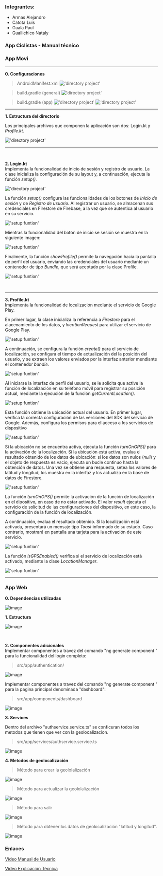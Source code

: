 ### Integrantes:
- Armas Alejandro
- Catota Luis
- Guala Paul
- Guallichico Nataly

### App Ciclistas - Manual técnico
### App Movi
<hr>

**0. Configuraciones**
> AndroidManifest.xml
!['directory project'](./public/images/12.JPG)

> build.gradle (general)
!['directory project'](./public/images/13.JPG)

> build.gradle (app)
!['directory project'](./public/images/14.JPG)
!['directory project'](./public/images/15.JPG)


<hr>

**1. Estructura del directorio**

Los principales archivos que componen la aplicación son dos: Login.kt y _Profile.kt_.

!['directory project'](./public/images/1.JPG)

<hr>
<br>  

**2. Login.kt**  
Implementa la funcionalidad de inicio de sesión y registro de usuario. La clase inicializa la configuración de su layout y, a continuación, ejecuta la función <em>setup()</em>.

!['directory project'](./public/images/5.JPG)

La función <em>setup()</em> configura las funcionalidades de los botones de _Inicio de sesión_ y de _Registro de usuario_. Al registrar un usuario, se almacenan sus credenciales en Firestore de Firebase, a la vez que se autentica al usuario en su servicio.

!['setup funtion'](./public/images/3.JPG)

Mientras la funcionalidad del botón de inicio se sesión se muestra en la siguiente imagen:

!['setup funtion'](./public/images/2.JPG)

Finalmente, la función <em>showProfile()</em> permite la navegación hacia la pantalla de perfil del usuario, enviando las credenciales del usuario mediante un contenedor de tipo _Bundle_, que será aceptado por la clase Profile.

!['setup funtion'](./public/images/4.JPG)

<br>

<hr>

**3. Profile.kt**  
Implementa la funcionalidad de localización mediante el servicio de Google Play.

En primer lugar, la clase inicializa la referencia a _Firestore_ para el alacenamiento de los datos, y _locationRequest_ para utilizar el servicio de Google Play.

!['setup funtion'](./public/images/6.JPG)

A continuación, se configura la función <em>create()</em> para el servicio de localización, se configura el tiempo de actualización del la posición del usuario, y se extraen los valores enviados por la interfaz anterior mendiante el contenedor _bundle_.

!['setup funtion'](./public/images/7.JPG)

Al iniciarse la interfaz de perfil del usuario, se le solicita que active la función de localización en su teléfono móvil para registrar su posición actual, mediante la ejecución de la función <em>getCurrentLocation()</em>.

!['setup funtion'](./public/images/8.JPG)

Esta función obtiene la ubicación actual del usuario. En primer lugar, verifica la correcta configuración de las versiones del SDK del servicio de Google. Además, configura los permisos para el acceso a los servicios de dispositivo

!['setup funtion'](./public/images/11.JPG)

Si la ubicación no se encuentra activa, ejecuta la función <em>turnOnGPS()</em> para la activación de la localización. Si la ubicación está activa, evalua el resultado obtenido de los datos de ubicación: si los datos son nulos (_null_) y el objeto de respuesta es vacío, ejecuta un bucle continuo hasta la obtención de datos. Una vez se obtiene una respuesta, setea los valores de latitud y longitud, los muestra en la interfaz y los actualiza en la base de datos de Firestore.

!['setup funtion'](./public/images/16.JPG)

La función <em>turnOnGPS()</em> permite la activación de la función de localización en el dipositivo, en caso de no estar activado. El valor _result_ ejecuta el servicio de solicitud de las configuraciones del dispositivo, en este caso, la configuración de la función de localización.

A continuación, evalua el resultado obtenido. Si la localización está activada, presentará un mensaje tipo _Toast_ informado de su estado. Caso contrario, mostrará en pantalla una tarjeta para la activación de este servicio.

!['setup funtion'](./public/images/9.JPG)

La función <em>isGPSEnabled()</em> verifica si el servicio de localización está activado, mediante la clase _LocationManager_.

!['setup funtion'](./public/images/10.JPG)


<hr>

### App Web

**0. Dependencias utilizadas**


![image](https://user-images.githubusercontent.com/66772757/188981105-61d1ad38-b88b-4f6d-adde-3acd0a3e78a2.png)

**1. Estructura** 


![image](https://user-images.githubusercontent.com/66772757/188981349-4999e1c0-1317-4de7-84e0-6b91b637dcc9.png)

<br>  

**2. Componentes adicionales**  
Implementar componentes a travez del comando "ng generate component <nombre del componente>" para la funcionalidad del login completo:
  
> src/app/authentication/
  
![image](https://user-images.githubusercontent.com/66772757/188982434-fa87581d-3c2a-4f58-8018-46f5116730d9.png)

Implementar componentes a travez del comando "ng generate component <nombre del componente>" para la pagina principal denominada "dashboard":
  
> src/app/components/dashboard
  
![image](https://user-images.githubusercontent.com/66772757/188983040-d43d11ef-dd5b-4e5c-a073-5f9d688a4491.png)
<br>

  
**3. Services**
  
  
Dentro del archivo "authservice.service.ts" se conficuran todos los metodos que tienen que ver con la geolocalizacion.
  
> src/app/services/authservice.service.ts
  
![image](https://user-images.githubusercontent.com/66772757/188984454-68a3fed0-5c2c-476c-b47a-16b93b429af0.png)
  

**4. Metodos de geolocalización**
  
  
>Método para crear la geololalización
  
  ![image](https://user-images.githubusercontent.com/66772757/188984732-2aba27ac-87d6-4cad-aa0c-f8f3a3301e51.png)
  
>Método para actualizar la geololalización
  
  ![image](https://user-images.githubusercontent.com/66772757/188984881-f437d174-21e8-48e0-a48a-814884728eee.png)
  
>Método para salir
  
  ![image](https://user-images.githubusercontent.com/66772757/188984997-a0e3d5b0-57cc-4395-a861-ce55c91d6476.png)
  
>Método para obtener los datos de geolocalización "latitud y longitud". 
  
  ![image](https://user-images.githubusercontent.com/66772757/188985413-d0b40def-ba61-4e62-9662-18f148311fd3.png)
  

### **Enlaces**

[Video Manual de Usuario](https://www.youtube.com/watch?v=xl8uGf5iNIQ)

[Video Explicación Técnica](https://youtu.be/TgirbT_Xez0)
